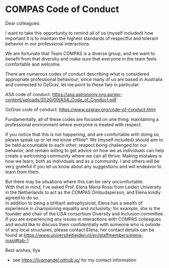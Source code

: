 # COMPAS Code of Conduct

Dear colleagues:

I want to take this opportunity to remind all of us (myself included) 
how important it is to maintain the highest standards of respectful and tolerant 
behavior in our professional interactions.  

We are fortunate that Team COMPAS is a diverse group, and we want to benefit 
from that diversity and make sure that everyone in the team feels comfortable and welcome. 

There are numerous codes of conduct describing what is considered appropriate 
professional behaviour;  since many of us are based in Australia and connected to OzGrav, 
let me point to these two in particular:

ASA code of conduct: <https://asa.astronomy.org.au/wp-content/uploads/2020/09/ASA_Code_of_Conduct.pdf>

OzGrav code of conduct: <https://www.ozgrav.org/code-of-conduct.html>

Fundamentally, all of these codes are focused on one thing: 
maintaining a professional environment where everyone is treated with respect. 


If you notice that this is not happening, and are comfortable with doing so, please speak up or let me know offline*.  We (myself included) should aim to be held accountable to each other, respect being challenged for our behavior, and remain willing to get advice on how we as individuals can help create a welcoming community where we can all thrive. Making mistakes is how we learn, both as individuals and as a community. I and others will be very grateful if you let us know about any suggestions and will endeavor to learn from them.  

But there may be situations where this can be very uncomfortable.  
With that in mind, I’ve asked Prof. Elena Maria Rossi from Leiden University in the 
Netherlands to act as the COMPAS Ombudsperson, and Elena kindly agreed to do so.  
In addition to being a brilliant astrophysicist, 
Elena has a wealth of experience in championing equality and inclusivity; 
for example, she is the founder and chair of the LISA consortium Diversity and Inclusion committee.  
If you are experiencing any issues in interactions with COMPAS colleagues and would 
like to discuss them confidentially with someone who is outside of any local structures, 
please contact Elena, her contact details can be found at <https://www.universiteitleiden.nl/en/staffmembers/elena-rossi#tab-1> 

Best wishes,
Ilya 

* see <https://ilyamandel.github.io/> for my contact information
